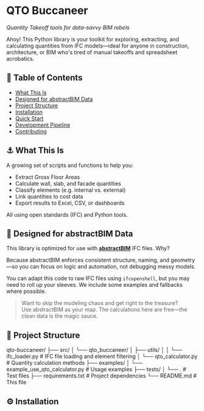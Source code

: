 # QTO Buccaneer  
*Quantity Takeoff tools for data-savvy BIM rebels*

Ahoy! This Python library is your toolkit for exploring, extracting, and calculating quantities from IFC models—ideal for anyone in construction, architecture, or BIM who's tired of manual takeoffs and spreadsheet acrobatics.

## 📑 Table of Contents
- [What This Is](#-what-this-is)
- [Designed for abstractBIM Data](#-designed-for-abstractbim-data)
- [Project Structure](#-project-structure)
- [Installation](#️-installation)
- [Quick Start](#-quick-start)
- [Development Pipeline](#-development-pipeline)
- [Contributing](#-contributing)

## ⚓ What This Is

A growing set of scripts and functions to help you:

- Extract Gross Floor Areas  
- Calculate wall, slab, and facade quantities  
- Classify elements (e.g. internal vs. external)  
- Link quantities to cost data  
- Export results to Excel, CSV, or dashboards  

All using open standards (IFC) and Python tools.

## 🧭 Designed for abstractBIM Data

This library is optimized for use with [**abstractBIM**](https://abstractbim.com) IFC files. Why?

Because abstractBIM enforces consistent structure, naming, and geometry—so you can focus on logic and automation, not debugging messy models.

You can adapt this code to raw IFC files using `ifcopenshell`, but you may need to roll up your sleeves. We include some examples and fallbacks where possible.

> Want to skip the modeling chaos and get right to the treasure?  
> Use abstractBIM as your map. The calculations here are free—the clean data is the magic sauce.

## 📁 Project Structure

qto-buccaneer/
├── src/
│   └── qto_buccaneer/
│       ├── utils/
│       │   └── ifc_loader.py     # IFC file loading and element filtering
│       └── qto_calculator.py     # Quantity calculation methods
├── examples/
│   └── example_use_qto_calculator.py    # Usage examples
├── tests/
│   └── .                        # Test files
├── requirements.txt             # Project dependencies
└── README.md                    # This file

## ⚙️ Installation

```